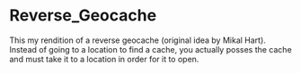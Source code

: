 # Reverse_Geocache
This my rendition of a reverse geocache (original idea by Mikal Hart). Instead of going to a location to find a cache, you actually posses the cache and must take it to a location in order for it to open.
